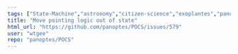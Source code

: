 ```yaml
---
tags: ["State-Machine","astronomy","citizen-science","exoplantes","panoptes","python","telescopes"]
title: "Move pointing logic out of state"
html_url: "https://github.com/panoptes/POCS/issues/579"
user: "wtgee"
repo: "panoptes/POCS"
---
```


